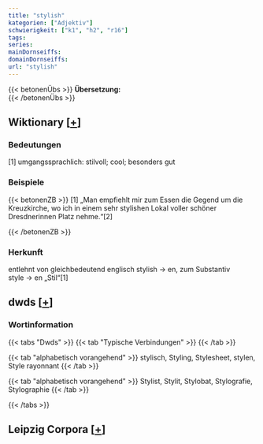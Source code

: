 ```yaml
---
title: "stylish"
kategorien: ["Adjektiv"]
schwierigkeit: ["k1", "h2", "r16"]
tags:
series:
mainDornseiffs:
domainDornseiffs:
url: "stylish"
---
```


{{< betonenÜbs >}}
**Übersetzung:**  
{{< /betonenÜbs >}}

## Wiktionary [[+](https://de.wiktionary.org/wiki/stylish)]

### Bedeutungen
[1] umgangssprachlich: stilvoll; cool; besonders gut  

### Beispiele
{{< betonenZB >}}
[1] „Man empfiehlt mir zum Essen die Gegend um die Kreuzkirche, wo ich in einem sehr stylishen Lokal voller schöner Dresdnerinnen Platz nehme.“[2]  

{{< /betonenZB >}}
### Herkunft
entlehnt von gleichbedeutend englisch stylish → en, zum Substantiv style → en „Stil“[1]  



## dwds [[+](https://www.dwds.de/wb/stylish)]

### Wortinformation
{{< tabs "Dwds" >}}
{{< tab "Typische Verbindungen" >}}
{{< /tab >}}

{{< tab "alphabetisch vorangehend" >}}
stylisch, Styling, Stylesheet, stylen, Style rayonnant
{{< /tab >}}

{{< tab "alphabetisch vorangehend" >}}
Stylist, Stylit, Stylobat, Stylografie, Stylographie
{{< /tab >}}

{{< /tabs >}}

## Leipzig Corpora [[+](https://corpora.uni-leipzig.de/en/res?word=stylish&corpusId=deu_newscrawl-public_2018)]

